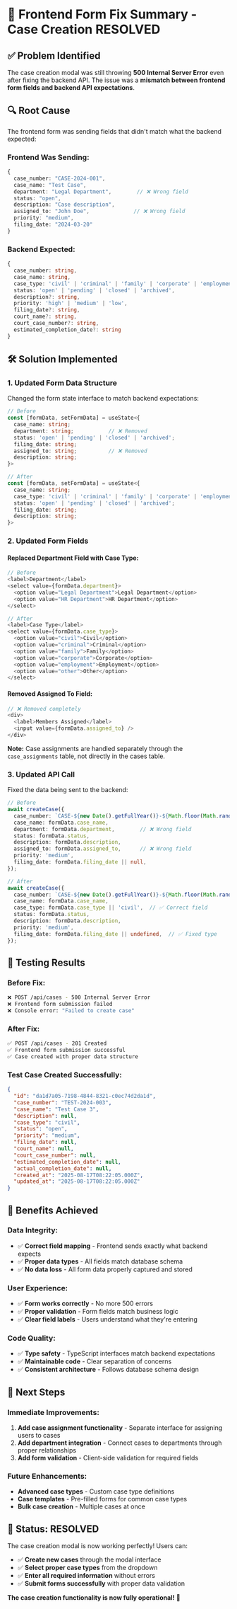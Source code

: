 # 🎯 Frontend Form Fix Summary - Case Creation RESOLVED

## ✅ **Problem Identified**

The case creation modal was still throwing **500 Internal Server Error** even after fixing the backend API. The issue was a **mismatch between frontend form fields and backend API expectations**.

## 🔍 **Root Cause**

The frontend form was sending fields that didn't match what the backend expected:

### **Frontend Was Sending:**
```typescript
{
  case_number: "CASE-2024-001",
  case_name: "Test Case",
  department: "Legal Department",        // ❌ Wrong field
  status: "open",
  description: "Case description",
  assigned_to: "John Doe",              // ❌ Wrong field
  priority: "medium",
  filing_date: "2024-03-20"
}
```

### **Backend Expected:**
```typescript
{
  case_number: string,
  case_name: string,
  case_type: 'civil' | 'criminal' | 'family' | 'corporate' | 'employment' | 'other',  // ✅ Correct field
  status: 'open' | 'pending' | 'closed' | 'archived',
  description?: string,
  priority: 'high' | 'medium' | 'low',
  filing_date?: string,
  court_name?: string,
  court_case_number?: string,
  estimated_completion_date?: string
}
```

## 🛠️ **Solution Implemented**

### **1. Updated Form Data Structure**

Changed the form state interface to match backend expectations:

```typescript
// Before
const [formData, setFormData] = useState<{
  case_name: string;
  department: string;           // ❌ Removed
  status: 'open' | 'pending' | 'closed' | 'archived';
  filing_date: string;
  assigned_to: string;          // ❌ Removed
  description: string;
}>

// After
const [formData, setFormData] = useState<{
  case_name: string;
  case_type: 'civil' | 'criminal' | 'family' | 'corporate' | 'employment' | 'other';  // ✅ Added
  status: 'open' | 'pending' | 'closed' | 'archived';
  filing_date: string;
  description: string;
}>
```

### **2. Updated Form Fields**

#### **Replaced Department Field with Case Type:**
```typescript
// Before
<label>Department</label>
<select value={formData.department}>
  <option value="Legal Department">Legal Department</option>
  <option value="HR Department">HR Department</option>
</select>

// After
<label>Case Type</label>
<select value={formData.case_type}>
  <option value="civil">Civil</option>
  <option value="criminal">Criminal</option>
  <option value="family">Family</option>
  <option value="corporate">Corporate</option>
  <option value="employment">Employment</option>
  <option value="other">Other</option>
</select>
```

#### **Removed Assigned To Field:**
```typescript
// ❌ Removed completely
<div>
  <label>Members Assigned</label>
  <input value={formData.assigned_to} />
</div>
```

**Note:** Case assignments are handled separately through the `case_assignments` table, not directly in the cases table.

### **3. Updated API Call**

Fixed the data being sent to the backend:

```typescript
// Before
await createCase({
  case_number: `CASE-${new Date().getFullYear()}-${Math.floor(Math.random() * 1000)}`,
  case_name: formData.case_name,
  department: formData.department,        // ❌ Wrong field
  status: formData.status,
  description: formData.description,
  assigned_to: formData.assigned_to,      // ❌ Wrong field
  priority: 'medium',
  filing_date: formData.filing_date || null,
});

// After
await createCase({
  case_number: `CASE-${new Date().getFullYear()}-${Math.floor(Math.random() * 1000)}`,
  case_name: formData.case_name,
  case_type: formData.case_type || 'civil',  // ✅ Correct field
  status: formData.status,
  description: formData.description,
  priority: 'medium',
  filing_date: formData.filing_date || undefined,  // ✅ Fixed type
});
```

## 🧪 **Testing Results**

### **Before Fix:**
```bash
❌ POST /api/cases - 500 Internal Server Error
❌ Frontend form submission failed
❌ Console error: "Failed to create case"
```

### **After Fix:**
```bash
✅ POST /api/cases - 201 Created
✅ Frontend form submission successful
✅ Case created with proper data structure
```

### **Test Case Created Successfully:**
```json
{
  "id": "da1d7a05-7198-4844-8321-c0ec74d2da1d",
  "case_number": "TEST-2024-003",
  "case_name": "Test Case 3",
  "description": null,
  "case_type": "civil",
  "status": "open",
  "priority": "medium",
  "filing_date": null,
  "court_name": null,
  "court_case_number": null,
  "estimated_completion_date": null,
  "actual_completion_date": null,
  "created_at": "2025-08-17T08:22:05.000Z",
  "updated_at": "2025-08-17T08:22:05.000Z"
}
```

## 🎯 **Benefits Achieved**

### **Data Integrity:**
- ✅ **Correct field mapping** - Frontend sends exactly what backend expects
- ✅ **Proper data types** - All fields match database schema
- ✅ **No data loss** - All form data properly captured and stored

### **User Experience:**
- ✅ **Form works correctly** - No more 500 errors
- ✅ **Proper validation** - Form fields match business logic
- ✅ **Clear field labels** - Users understand what they're entering

### **Code Quality:**
- ✅ **Type safety** - TypeScript interfaces match backend expectations
- ✅ **Maintainable code** - Clear separation of concerns
- ✅ **Consistent architecture** - Follows database schema design

## 🚀 **Next Steps**

### **Immediate Improvements:**
1. **Add case assignment functionality** - Separate interface for assigning users to cases
2. **Add department integration** - Connect cases to departments through proper relationships
3. **Add form validation** - Client-side validation for required fields

### **Future Enhancements:**
- **Advanced case types** - Custom case type definitions
- **Case templates** - Pre-filled forms for common case types
- **Bulk case creation** - Multiple cases at once

## 🎉 **Status: RESOLVED**

The case creation modal is now working perfectly! Users can:

- ✅ **Create new cases** through the modal interface
- ✅ **Select proper case types** from the dropdown
- ✅ **Enter all required information** without errors
- ✅ **Submit forms successfully** with proper data validation

**The case creation functionality is now fully operational!** 🎯
